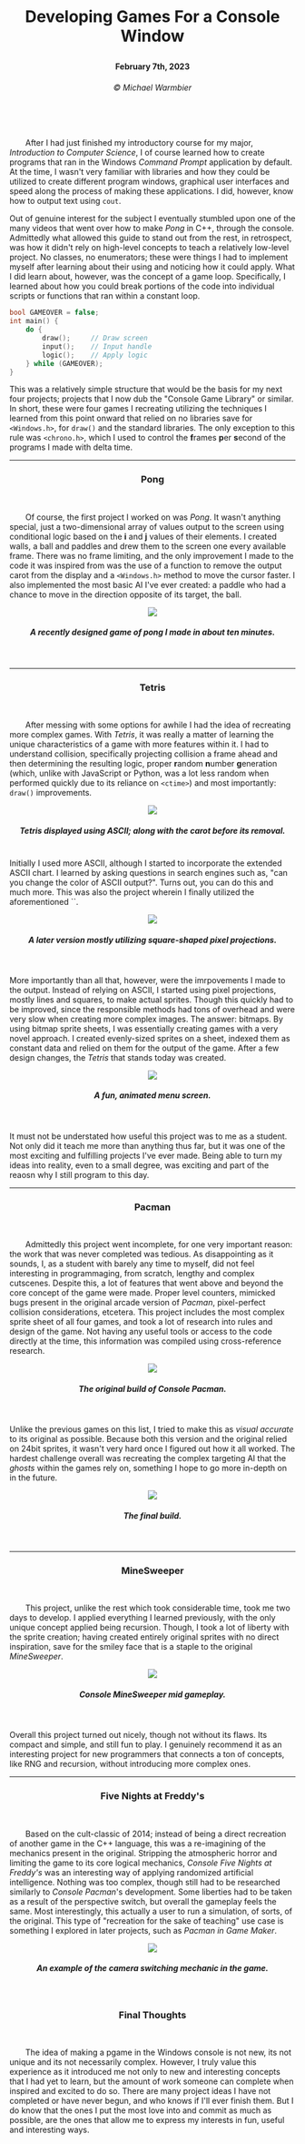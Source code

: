 # <p align="center">Developing Games For a Console Window</p>

<p align="center"><strong>February 7th, 2023</strong></p>

###### <p align="center">© Michael Warmbier</p><br><br>

&emsp;&emsp;After I had just finished my introductory course for my major, _Introduction to Computer Science_, I of course learned how to create programs that ran in the Windows _Command Prompt_ application by default. At the time, I wasn't very familiar with libraries and how they could be utilized to create different program windows, graphical user interfaces and speed along the process of making these applications. I did, however, know how to output text using `cout`.

Out of genuine interest for the subject I eventually stumbled upon one of the many videos that went over how to make _Pong_ in C++, through the console. Admittedly what allowed this guide to stand out from the rest, in retrospect, was how it didn't rely on high-level concepts to teach a relatively low-level project. No classes, no enumerators; these were things I had to implement myself after learning about their using and noticing how it could apply. What I did learn about, however, was the concept of a game loop. Specifically, I learned about how you could break portions of the code into individual scripts or functions that ran within a constant loop.

```cpp
bool GAMEOVER = false;
int main() {
    do {
        draw();     // Draw screen
        input();    // Input handle
        logic();    // Apply logic
    } while (GAMEOVER);
}
```

This was a relatively simple structure that would be the basis for my next four projects; projects that I now dub the "Console Game Library" or similar. In short, these were four games I recreating utilizing the techniques I learned from this point onward that relied on no libraries save for `<Windows.h>`, for `draw()` and the standard libraries. The only exception to this rule was `<chrono.h>`, which I used to control the **f**rames **p**er **s**econd of the programs I made with delta time.

<hr>

### <p align="center">Pong</p>
<br>

&emsp;&emsp;Of course, the first project I worked on was _Pong_. It wasn't anything special, just a two-dimensional array of values output to the screen using conditional logic based on the **i** and **j** values of their elements. I created walls, a ball and paddles and drew them to the screen one every available frame. There was no frame limiting, and the only improvement I made to the code it was inspired from was the use of a function to remove the output carot from the display and a `<Windows.h>` method to move the cursor faster. I also implemented the most basic AI I've ever created: a paddle who had a chance to move in the direction opposite of its target, the ball.

<p align="center"><img src="https://camo.githubusercontent.com/a837346fc5b8920a6bf6c7270b0775527b0d239c89faed7d503f1b3befb431d8/68747470733a2f2f692e6779617a6f2e636f6d2f35623537343461616132393661653538363966323831623734313461643461382e676966"></p>

##### <p align="center">A recently designed game of pong I made in about ten minutes.</p>
<br>

<hr>

### <p align="center">Tetris</p>
<br>

&emsp;&emsp;After messing with some options for awhile I had the idea of recreating more complex games. With _Tetris_, it was really a matter of learning the unique characteristics of a game with more features within it. I had to understand collision, specifically projecting collision a frame ahead and then determining the resulting logic, proper **r**andom **n**umber **g**eneration (which, unlike with JavaScript or Python, was a lot less random when performed quickly due to its reliance on `<ctime>`) and most importantly: `draw()` improvements.

<p align="center"><img src="https://camo.githubusercontent.com/d3dc1f76f02c98dfb00a8810f06892832868f76a67638d1718c473b1b15e9f4c/68747470733a2f2f63646e2e646973636f72646170702e636f6d2f6174746163686d656e74732f3439333836363835353336333131373035372f3534393036323730303531373239343130372f47616d65706c61792d312e676966"></p>

##### <p align="center">_Tetris_ displayed using ASCII; along with the carot before its removal.</p>

<br>
Initially I used more ASCII, although I started to incorporate the extended ASCII chart. I learned by asking questions in search engines such as, "can you change the color of ASCII output?". Turns out, you can do this and much more. This was also the project wherein I finally utilized the aforementioned `<chrono.h>`. 

<p align="center"><img src="https://user-images.githubusercontent.com/44079959/59775479-4ce3a500-927f-11e9-8871-479e8500e695.png"></p>

##### <p align="center">A later version mostly utilizing square-shaped pixel projections.</p>
<br>

More importantly than all that, however, were the imrpovements I made to the output. Instead of relying on ASCII, I started using pixel projections, mostly lines and squares, to make actual sprites. Though this quickly had to be improved, since the responsible methods had tons of overhead and were very slow when creating more complex images. The answer: bitmaps. By using bitmap sprite sheets, I was essentially creating games with a very novel approach. I created evenly-sized sprites on a sheet, indexed them as constant data and relied on them for the output of the game. After a few design changes, the _Tetris_ that stands today was created.

<p align="center"><img src="https://camo.githubusercontent.com/45dd0977870a249a4fbb1b4f8f56c14a088d8118f7ea95a62651399c0bd9d336/68747470733a2f2f692e6779617a6f2e636f6d2f37386537643164393331326661313037396635383265623861626335663332362e676966"></p>


##### <p align="center">A fun, animated menu screen.</p>
<br>

It must not be understated how useful this project was to me as a student. Not only did it teach me more than anything thus far, but it was one of the most exciting and fulfilling projects I've ever made. Being able to turn my ideas into reality, even to a small degree, was exciting and part of the reaosn why I still program to this day.

<hr>

### <p align="center">Pacman</p>
<br>

&emsp;&emsp;Admittedly this project went incomplete, for one very important reason: the work that was never completed was tedious. As disappointing as it sounds, I, as a student with barely any time to myself, did not feel interesting in programmaging, from scratch, lengthy and complex cutscenes. Despite this, a lot of features that went above and beyond the core concept of the game were made. Proper level counters, mimicked bugs present in the original arcade version of _Pacman_, pixel-perfect collision considerations, etcetera. This project includes the most complex sprite sheet of all four games, and took a lot of research into rules and design of the game. Not having any useful tools or access to the code directly at the time, this information was compiled using cross-reference research. 

<p align="center"><img src="https://user-images.githubusercontent.com/44079959/59776935-aa78f100-9281-11e9-9c64-e8aadf9b4e88.png"></p>

##### <p align="center">The original build of _Console Pacman_.</p>

<br>

Unlike the previous games on this list, I tried to make this as _visual accurate_ to its original as possible. Because both this version and the original relied on 24bit sprites, it wasn't very hard once I figured out how it all worked. The hardest challenge overall was recreating the complex targeting AI that the _ghosts_ within the games rely on, something I hope to go more in-depth on in the future.

<p align="center"><img src="https://camo.githubusercontent.com/588cc76b64041772bebb8665cd0aac3834f0c937162bc80bba1ad66a65ddec76/68747470733a2f2f63646e2e646973636f72646170702e636f6d2f6174746163686d656e74732f3533313631393332383736303631303832362f3633343431303530323836343234303634302f756e6b6e6f776e2e706e67"></p>

##### <p align="center">The final build.</p>

<br>

<hr>

### <p align="center">MineSweeper</p>
<br>

&emsp;&emsp;This project, unlike the rest which took considerable time, took me two days to develop. I applied everything I learned previously, with the only unique concept applied being recursion. Though, I took a lot of liberty with the sprite creation; having created entirely original sprites with no direct inspiration, save for the smiley face that is a staple to the original _MineSweeper_.

<p align="center"><img src="https://user-images.githubusercontent.com/44079959/64381362-05102680-d001-11e9-8e60-8b7c178b8daf.png"></p>

##### <p align="center">_Console MineSweeper_ mid gameplay.</p>
<br>

Overall this project turned out nicely, though not without its flaws. Its compact and simple, and still fun to play. I genuinely recommend it as an interesting project for new programmers that connects a ton of concepts, like RNG and recursion, without introducing more complex ones.

<hr>

### <p align="center">Five Nights at Freddy's</p>
<br>

&emsp;&emsp;Based on the cult-classic of 2014; instead of being a direct recreation of another game in the C++ language, this was a re-imagining of the mechanics present in the original. Stripping the atmospheric horror and limiting the game to its core logical mechanics, _Console Five Nights at Freddy's_ was an interesting way of applying randomized artificial intelligence. Nothing was too complex, though still had to be researched similarly to _Console Pacman_'s development. Some liberties had to be taken as a result of the perspective switch, but overall the gameplay feels the same. Most interestingly, this actually a user to run a simulation, of sorts, of the original. This type of "recreation for the sake of teaching" use case is something I explored in later projects, such as _Pacman in Game Maker_.

<p align="center"><img src="https://camo.githubusercontent.com/e36bf535e69ecb4b6fbbfa65ba2c002d884562edae421d6bac608c81ea32ea9b/68747470733a2f2f6779617a6f2e636f6d2f31336432323163396636383133376661383335313564353237316134303864372e676966"></p>

##### <p align="center">An example of the camera switching mechanic in the game.</p>
<br>

### <p align="center">Final Thoughts</p>
<br>

&emsp;&emsp;The idea of making a pgame in the Windows console is not new, its not unique and its not necessarily complex. However, I truly value this experience as it introduced me not only to new and interesting concepts that I had yet to learn, but the amount of work someone can complete when inspired and excited to do so. There are many project ideas I have not completed or have never begun, and who knows if I'll ever finish them. But I do know that the ones I put the most love into and commit as much as possible,  are the ones that allow me to express my interests in fun, useful and interesting ways.